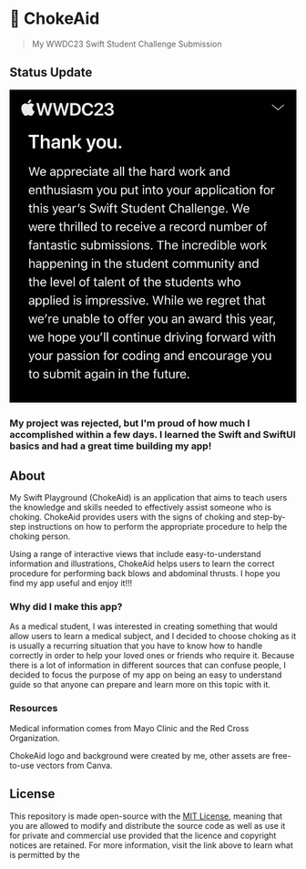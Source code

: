 # 🍎 ChokeAid

> My WWDC23 Swift Student Challenge Submission

## Status Update

![](wwdc.jpg)

### My project was rejected, but I'm proud of how much I accomplished within a few days. I learned the Swift and SwiftUI basics and had a great time building my app!

## About

My Swift Playground (ChokeAid) is an application that aims to teach users the knowledge and skills needed to effectively assist someone who is choking. ChokeAid provides users with the signs of choking and step-by-step instructions on how to perform the appropriate procedure to help the choking person.

Using a range of interactive views that include easy-to-understand information and illustrations, ChokeAid helps users to learn the correct procedure for performing back blows and abdominal thrusts. I hope you find my app useful and enjoy it!!!

### Why did I make this app?

As a medical student, I was interested in creating something that would allow users to learn a medical subject, and I decided to choose choking as it is usually a recurring situation that you have to know how to handle correctly in order to help your loved ones or friends who require it. Because there is a lot of information in different sources that can confuse people, I decided to focus the purpose of my app on being an easy to understand guide so that anyone can prepare and learn more on this topic with it.

### Resources

Medical information comes from Mayo Clinic and the Red Cross Organization.

ChokeAid logo and background were created by me, other assets are free-to-use vectors from Canva.

## License

This repository is made open-source with the [MIT License](LICENSE), meaning that you are allowed to modify and distribute the source code as well as use it for private and commercial use provided that the licence and copyright notices are retained. For more information, visit the link above to learn what is permitted by the 

